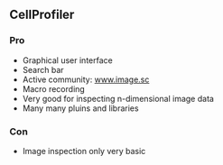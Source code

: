 ## CellProfiler

### Pro

- Graphical user interface 
- Search bar
- Active community: www.image.sc
- Macro recording
- Very good for inspecting n-dimensional image data
- Many many pluins and libraries


### Con

- Image inspection only very basic
 

